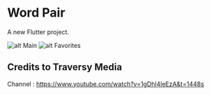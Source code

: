 # Word Pair

A new Flutter project.

![alt Main](https://github.com/jerichogragasin/testapp/master/screenshots/homepage.png?raw=true)
![alt Favorites](https://github.com/jerichogragasin/testapp/master/screenshots/saved.png?raw=true)

## Credits to Traversy Media
Channel : https://www.youtube.com/watch?v=1gDhl4leEzA&t=1448s


